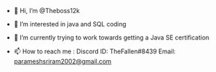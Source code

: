 - 👋 Hi, I’m @Theboss12k
- 👀 I’m interested in java and SQL coding
- 🌱 I’m currently trying to work towards getting a Java SE certification    

- 📫 How to reach me : Discord ID: TheFallen#8439
                       Email: parameshsriram2002@gmail.com

<!---
Theboss12k/Theboss12k is a ✨ special ✨ repository because its `README.md` (this file) appears on your GitHub profile.
You can click the Preview link to take a look at your changes.
--->
